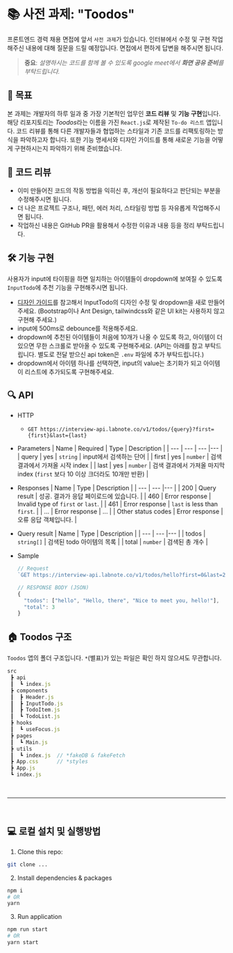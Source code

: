 # 📚 사전 과제: "Toodos"

프론트엔드 경력 채용 면접에 앞서 `사전 과제`가 있습니다.
인터뷰에서 수정 및 구현 작업해주신 내용에 대해 질문을 드릴 예정입니다. 면접에서 편하게 답변을 해주시면 됩니다.

> **중요**: _설명하시는 코드를 함께 볼 수 있도록 google meet에서 **화면 공유 준비**를 부탁드립니다._

## 🎯 목표

본 과제는 개발자의 하루 일과 중 가장 기본적인 업무인 **코드 리뷰** 및 **기능 구현**입니다. 해당 리포지토리는 *Toodos*라는 이름을 가진 `React.js`로 제작된 `To-do 리스트` 앱입니다. 코드 리뷰를 통해 다른 개발자들과 협업하는 스타일과 기존 코드를 리팩토링하는 방식을 파악하고자 합니다. 또한 기능 명세서와 디자인 가이드를 통해 새로운 기능을 어떻게 구현하시는지 파악하기 위해 준비했습니다.

## 👀 코드 리뷰

- 이미 만들어진 코드의 작동 방법을 익히신 후, 개선이 필요하다고 판단되는 부분을 수정해주시면 됩니다.
- 더 나은 프로젝트 구조나, 패턴, 에러 처리, 스타일링 방법 등 자유롭게 작업해주시면 됩니다.
- 작업하신 내용은 GitHub PR을 활용해서 수정한 이유과 내용 등을 정리 부탁드립니다.

## 🛠 기능 구현

사용자가 input에 타이핑을 하면 일치하는 아이템들이 dropdown에 보여질 수 있도록 `InputTodo`에 추천 기능을 구현해주시면 됩니다.

- [디자인 가이드](some_figma_link)를 참고해서 InputTodo의 디자인 수정 및 dropdown을 새로 만들어주세요. (Bootstrap이나 Ant Design, tailwindcss와 같은 UI kit는 사용하지 않고 구현해 주세요.)
- input에 500ms로 debounce를 적용해주세요.
- dropdown에 추천된 아이템들이 처음에 10개가 나올 수 있도록 하고, 아이템이 더 있으면 무한 스크롤로 받아올 수 있도록 구현해주세요. (API는 아래를 참고 부탁드립니다. 별도로 전달 받으신 api token은 `.env` 파일에 추가 부탁드립니다.)
- dropdown에서 아이템 하나를 선택하면, input의 value는 초기화가 되고 아이템이 리스트에 추가되도록 구현해주세요.

## 🔍 API

- HTTP
  - `GET https://interview-api.labnote.co/v1/todos/{query}?first={first}&last={last}`
- Parameters
  | Name | Required | Type | Description |
  | --- | --- | --- |--- |
  | query | yes | `string` | input에서 검색하는 단어 |
  | first | yes | `number` | 검색 결과에서 가져올 시작 index |
  | last | yes | `number` | 검색 결과에서 가져올 마지막 index (`first` 보다 10 이상 크더라도 10개만 반환) |
- Responses
  | Name | Type | Description |
  | --- | --- |--- |
  | 200 | Query result | 성공. 결과가 응답 페이로드에 있습니다. |
  | 460 | Error response | Invalid type of `first` or `last`. |
  | 461 | Error response | `last` is less than `first`. |
  | ... | Error response | ... |
  | Other status codes | Error response | 오류 응답 객체입니다. |
- Query result
  | Name | Type | Description |
  | --- | --- |--- |
  | todos | `string[]` | 검색된 todo 아이템의 목록 |
  | total | `number` | 검색된 총 개수 |
- Sample

  ```js
  // Request
  `GET https://interview-api.labnote.co/v1/todos/hello?first=0&last=2`

  // RESPONSE BODY (JSON)
  {
    "todos": ["hello", "Hello, there", "Nice to meet you, hello!"],
    "total": 3
  }
  ```

## 🏠 Toodos 구조

`Toodos` 앱의 폴더 구조입니다. `*`(별표)가 있는 파일은 확인 하지 않으셔도 무관합니다.

```javascript
src
 ┣ api
 ┃  ┗ index.js
 ┣ components
 ┃  ┣ Header.js
 ┃  ┣ InputTodo.js
 ┃  ┣ TodoItem.js
 ┃  ┗ TodoList.js
 ┣ hooks
 ┃  ┗ useFocus.js
 ┣ pages
 ┃  ┗ Main.js
 ┣ utils
 ┃  ┗ index.js  // *fakeDB & fakeFetch
 ┣ App.css      // *styles
 ┣ App.js
 ┗ index.js
```

<br/>

---

<br/>

## 💻 로컬 설치 및 실행방법

1. Clone this repo:

```bash
git clone ...
```

2. Install dependencies & packages

```bash
npm i
# OR
yarn
```

3. Run application

```bash
npm run start
# OR
yarn start
```
